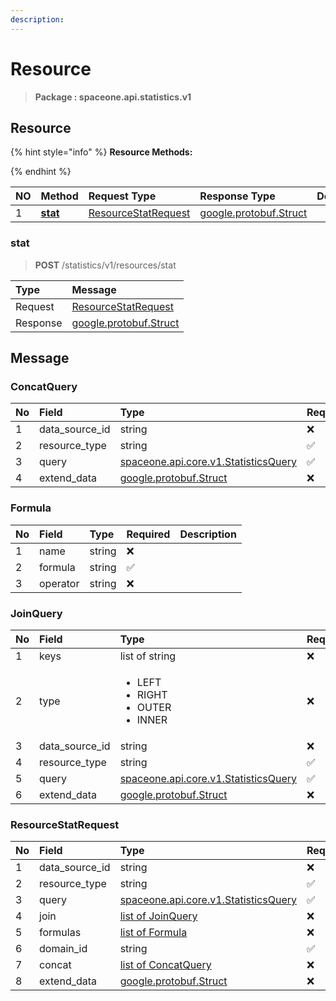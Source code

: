 ```yaml
---
description:  
---
```

# Resource

>  **Package : spaceone.api.statistics.v1**

## Resource

{% hint style="info" %}
**Resource Methods:**

{%  endhint %}


| NO |  Method | Request Type | Response Type | Description |
| :--- | :--- | :--- | :--- | :--- |
| 1 | [**stat**](resource.md#stat)|   [ResourceStatRequest](resource.md#resourcestatrequest) |  [google.protobuf.Struct](https://github.com/protocolbuffers/protobuf/blob/master/src/google/protobuf/struct.proto)|  | 
 

 
### stat
> **POST** /statistics/v1/resources/stat
>


| Type | Message |
| :--- | :--- |
| Request | [ResourceStatRequest](resource.md#resourcestatrequest) |
| Response | [google.protobuf.Struct](https://github.com/protocolbuffers/protobuf/blob/master/src/google/protobuf/struct.proto) |


## 

## Message

### ConcatQuery
| No | Field | Type | Required | Description |
| :--- | :--- | :--- | :--- | :--- |
| 1 | data_source_id |string|❌| |
| 2 | resource_type |string|✅| |
| 3 | query |[spaceone.api.core.v1.StatisticsQuery](https://spaceone-dev.gitbook.io/api-reference/common-v1/statistics-query)|✅| |
| 4 | extend_data |[google.protobuf.Struct](https://github.com/protocolbuffers/protobuf/blob/master/src/google/protobuf/struct.proto)|❌| |

### Formula
| No | Field | Type | Required | Description |
| :--- | :--- | :--- | :--- | :--- |
| 1 | name |string|❌| |
| 2 | formula |string|✅| |
| 3 | operator |string|❌| |

### JoinQuery
<table>
  <thead>
    <tr>
      <th style="text-align:left">No</th>
      <th style="text-align:left">Field</th>
      <th style="text-align:left">Type</th>
      <th style="text-align:left">Required</th>
      <th style="text-align:left">Description</th>
    </tr>
  </thead>
  <tbody>
    <tr>
      <td style="text-align:left">1</td>
      <td style="text-align:left">keys</td>
      <td style="text-align:left">list of string</td>
<td style="text-align:left">❌</td>
<td style="text-align:left"></td>
   </tr>
    <tr>
      <td style="text-align:left">2</td>
      <td style="text-align:left">type</td>
      <td style="text-align:left"><ul>
          	<li>LEFT</li>
          	<li>RIGHT</li>
          	<li>OUTER</li>
          	<li>INNER</li>
        </ul></td>
<td style="text-align:left">❌</td>
<td style="text-align:left"></td>
   </tr>
    <tr>
      <td style="text-align:left">3</td>
      <td style="text-align:left">data_source_id</td>
      <td style="text-align:left">string</td>
<td style="text-align:left">❌</td>
<td style="text-align:left"></td>
   </tr>
    <tr>
      <td style="text-align:left">4</td>
      <td style="text-align:left">resource_type</td>
      <td style="text-align:left">string</td>
<td style="text-align:left">✅</td>
<td style="text-align:left"></td>
   </tr>
    <tr>
      <td style="text-align:left">5</td>
      <td style="text-align:left">query</td>
      <td style="text-align:left"><a href="https://spaceone-dev.gitbook.io/api-reference/common-v1/statistics-query">spaceone.api.core.v1.StatisticsQuery</a></td>
<td style="text-align:left">✅</td>
<td style="text-align:left"></td>
   </tr>
    <tr>
      <td style="text-align:left">6</td>
      <td style="text-align:left">extend_data</td>
      <td style="text-align:left"><a href="https://github.com/protocolbuffers/protobuf/blob/master/src/google/protobuf/struct.proto">google.protobuf.Struct</a></td>
<td style="text-align:left">❌</td>
<td style="text-align:left"></td>
   </tr>
  </tbody>
</table>



### ResourceStatRequest
| No | Field | Type | Required | Description |
| :--- | :--- | :--- | :--- | :--- |
| 1 | data_source_id |string|❌| |
| 2 | resource_type |string|✅| |
| 3 | query |[spaceone.api.core.v1.StatisticsQuery](https://spaceone-dev.gitbook.io/api-reference/common-v1/statistics-query)|✅| |
| 4 | join |[list of JoinQuery](resource.md#joinquery)|❌| |
| 5 | formulas |[list of Formula](resource.md#formula)|❌| |
| 6 | domain_id |string|✅| |
| 7 | concat |[list of ConcatQuery](resource.md#concatquery)|❌| |
| 8 | extend_data |[google.protobuf.Struct](https://github.com/protocolbuffers/protobuf/blob/master/src/google/protobuf/struct.proto)|❌| |
